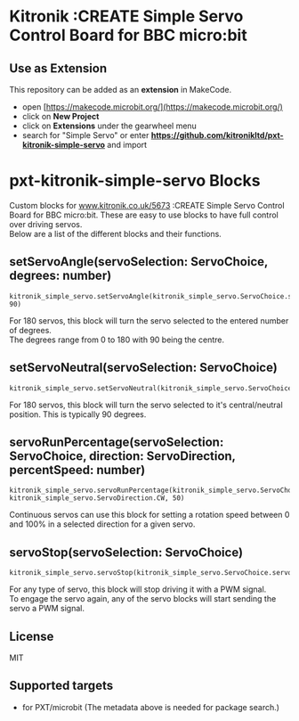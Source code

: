 # Kitronik :CREATE Simple Servo Control Board for BBC micro:bit

## Use as Extension

This repository can be added as an **extension** in MakeCode.

* open [https://makecode.microbit.org/](https://makecode.microbit.org/)
* click on **New Project**
* click on **Extensions** under the gearwheel menu
* search for "Simple Servo" or enter **https://github.com/kitronikltd/pxt-kitronik-simple-servo** and import

# pxt-kitronik-simple-servo Blocks

Custom blocks for www.kitronik.co.uk/5673 :CREATE Simple Servo Control Board for BBC micro:bit. These are easy to use blocks to have full control over driving servos.  
Below are a list of the different blocks and their functions.

## setServoAngle(servoSelection: ServoChoice, degrees: number)
```blocks
kitronik_simple_servo.setServoAngle(kitronik_simple_servo.ServoChoice.servo1, 90)
```
For 180 servos, this block will turn the servo selected to the entered number of degrees.  
The degrees range from 0 to 180 with 90 being the centre.

## setServoNeutral(servoSelection: ServoChoice)
```blocks
kitronik_simple_servo.setServoNeutral(kitronik_simple_servo.ServoChoice.servo1)
```
For 180 servos, this block will turn the servo selected to it's central/neutral position. This is typically 90 degrees.

## servoRunPercentage(servoSelection: ServoChoice, direction: ServoDirection, percentSpeed: number)
```blocks
kitronik_simple_servo.servoRunPercentage(kitronik_simple_servo.ServoChoice.servo1, kitronik_simple_servo.ServoDirection.CW, 50)
```
Continuous servos can use this block for setting a rotation speed between 0 and 100% in a selected direction for a given servo.

## servoStop(servoSelection: ServoChoice)
```blocks
kitronik_simple_servo.servoStop(kitronik_simple_servo.ServoChoice.servo1)
```
For any type of servo, this block will stop driving it with a PWM signal.  
To engage the servo again, any of the servo blocks will start sending the servo a PWM signal.

## License

MIT

## Supported targets

* for PXT/microbit
(The metadata above is needed for package search.)

